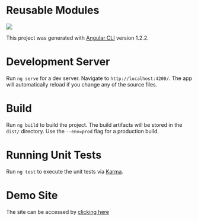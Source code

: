 Reusable Modules
=============

![](https://circleci.com/gh/Madhusuthanan-B/MEAN-Stack.svg?style=shield&circle-token=:circle-token)

This project was generated with [Angular CLI](https://github.com/angular/angular-cli) version 1.2.2.

Development Server
=============

Run `ng serve` for a dev server. Navigate to `http://localhost:4200/`. The app will automatically reload if you change any of the source files.

Build
=============

Run `ng build` to build the project. The build artifacts will be stored in the `dist/` directory. Use the `--env=prod` flag for a production build.

Running Unit Tests
=============

Run `ng test` to execute the unit tests via [Karma](https://karma-runner.github.io).

Demo Site
=============

The site can be accessed by [clicking here](https://madhusuthanan-b.github.io/Angular-4/#/ )

